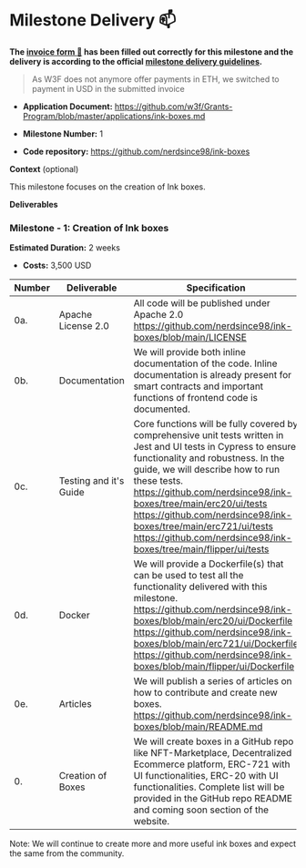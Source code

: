 # Milestone Delivery :mailbox:



**The [invoice form :pencil:](https://docs.google.com/forms/d/e/1FAIpQLSfmNYaoCgrxyhzgoKQ0ynQvnNRoTmgApz9NrMp-hd8mhIiO0A/viewform) has been filled out correctly for this milestone and the delivery is according to the official [milestone delivery guidelines](https://github.com/w3f/Grants-Program/blob/master/docs/milestone-deliverables-guidelines.md).**  

> As W3F does not anymore offer payments in ETH, we switched to payment in USD in the submitted invoice


* **Application Document:** https://github.com/w3f/Grants-Program/blob/master/applications/ink-boxes.md

* **Milestone Number:**  1

* **Code repository:** https://github.com/nerdsince98/ink-boxes

**Context** (optional)

This milestone focuses on the creation of Ink boxes.


**Deliverables**


### Milestone - 1: Creation of Ink boxes


**Estimated Duration:** 2 weeks

*  **Costs:** 3,500 USD


| Number | Deliverable | Specification |
| ------------- | ------------- | ------------- |
| 0a. | Apache License 2.0 | All code will be published under Apache 2.0 https://github.com/nerdsince98/ink-boxes/blob/main/LICENSE |
| 0b. | Documentation | We will provide both inline documentation of the code. Inline documentation is already present for smart contracts and important functions of frontend code is documented. |
| 0c. | Testing and it's Guide | Core functions will be fully covered by comprehensive unit tests written in Jest and UI tests in Cypress to ensure functionality and robustness. In the guide, we will describe how to run these tests. https://github.com/nerdsince98/ink-boxes/tree/main/erc20/ui/tests https://github.com/nerdsince98/ink-boxes/tree/main/erc721/ui/tests https://github.com/nerdsince98/ink-boxes/tree/main/flipper/ui/tests |
| 0d. | Docker | We will provide a Dockerfile(s) that can be used to test all the functionality delivered with this milestone. https://github.com/nerdsince98/ink-boxes/blob/main/erc20/ui/Dockerfile https://github.com/nerdsince98/ink-boxes/blob/main/erc721/ui/Dockerfile https://github.com/nerdsince98/ink-boxes/blob/main/flipper/ui/Dockerfile |
| 0e. | Articles | We will publish a series of articles on how to contribute and create new boxes. https://github.com/nerdsince98/ink-boxes/blob/main/README.md |
| 0. | Creation of Boxes | We will create boxes in a GitHub repo like NFT-Marketplace, Decentralized Ecommerce platform, ERC-721 with UI functionalities, ERC-20 with UI functionalities. Complete list will be provided in the GitHub repo README and coming soon section of the website. |


Note: We will continue to create more and more useful ink boxes and expect the same from the community.
